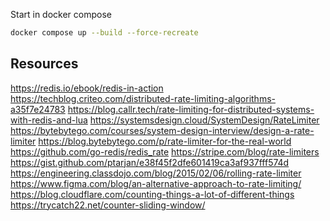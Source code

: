 
Start in docker compose
```sh
docker compose up --build --force-recreate
```

## Resources

<https://redis.io/ebook/redis-in-action>
<https://techblog.criteo.com/distributed-rate-limiting-algorithms-a35f7e24783>
<https://blog.callr.tech/rate-limiting-for-distributed-systems-with-redis-and-lua>
<https://systemsdesign.cloud/SystemDesign/RateLimiter>
<https://bytebytego.com/courses/system-design-interview/design-a-rate-limiter>
<https://blog.bytebytego.com/p/rate-limiter-for-the-real-world>
<https://github.com/go-redis/redis_rate>
<https://stripe.com/blog/rate-limiters>
<https://gist.github.com/ptarjan/e38f45f2dfe601419ca3af937fff574d>
<https://engineering.classdojo.com/blog/2015/02/06/rolling-rate-limiter>
<https://www.figma.com/blog/an-alternative-approach-to-rate-limiting/>
<https://blog.cloudflare.com/counting-things-a-lot-of-different-things>
<https://trycatch22.net/counter-sliding-window/>



